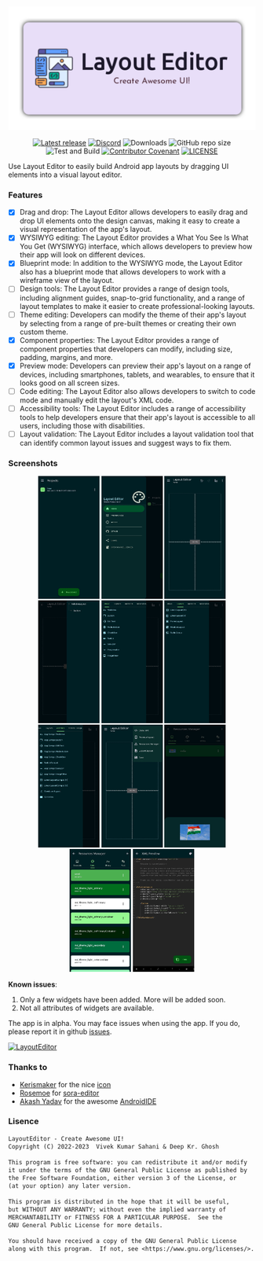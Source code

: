 ![Banner](./app/src/main/res/drawable-v24/app_banner.png "app_banner")

<div align="center">

[![Latest release](https://img.shields.io/github/v/release/itsvks19/LayoutEditor?include_prereleases&label=latest%20release&style=for-the-badge)](https://github.com/itsvks19/LayoutEditor/releases/latest)
[![Discord](https://img.shields.io/discord/1082286665822900224?style=for-the-badge)](https://discord.gg/EdeVQSghMA)
![Downloads](https://img.shields.io/github/downloads/itsvks19/LayoutEditor/total?style=for-the-badge)
![GitHub repo size](https://img.shields.io/github/repo-size/itsvks19/LayoutEditor?style=for-the-badge)
![Test and Build](https://img.shields.io/github/actions/workflow/status/itsvks19/LayoutEditor/test_and_build.yml?label=Test%20and%20Build&style=for-the-badge&logo=github)
[![Contributor Covenant](https://img.shields.io/badge/Contributor%20Covenant-2.1-4baaaa.svg?style=for-the-badge)](https://github.com/itsvks19/LayoutEditor/blob/main/CODE_OF_CONDUCT.md)
[![LICENSE](https://img.shields.io/github/license/itsvks19/LayoutEditor?color=blue&style=for-the-badge)](https://github.com/itsvks19/LayoutEditor/blob/main/LICENSE)
</div>

Use Layout Editor to easily build Android app layouts by dragging UI elements into a visual layout editor.

### Features
- [X] Drag and drop: The Layout Editor allows developers to easily drag and drop UI elements onto the design canvas, making it easy to create a visual representation of the app's layout.
- [X] WYSIWYG editing: The Layout Editor provides a What You See Is What You Get (WYSIWYG) interface, which allows developers to preview how their app will look on different devices.
- [X] Blueprint mode: In addition to the WYSIWYG mode, the Layout Editor also has a blueprint mode that allows developers to work with a wireframe view of the layout.
- [ ] Design tools: The Layout Editor provides a range of design tools, including alignment guides, snap-to-grid functionality, and a range of layout templates to make it easier to create professional-looking layouts.
- [ ] Theme editing: Developers can modify the theme of their app's layout by selecting from a range of pre-built themes or creating their own custom theme.
- [X] Component properties: The Layout Editor provides a range of component properties that developers can modify, including size, padding, margins, and more.
- [X] Preview mode: Developers can preview their app's layout on a range of devices, including smartphones, tablets, and wearables, to ensure that it looks good on all screen sizes.
- [ ] Code editing: The Layout Editor also allows developers to switch to code mode and manually edit the layout's XML code.
- [ ] Accessibility tools: The Layout Editor includes a range of accessibility tools to help developers ensure that their app's layout is accessible to all users, including those with disabilities.
- [ ] Layout validation: The Layout Editor includes a layout validation tool that can identify common layout issues and suggest ways to fix them.

### Screenshots
<div align="center">

<img width="125" height="250" src="./screenshots/ScreenShot_LayoutEditor_01.jpg" alt="Screenshot_01" title="Screenshot_01">
<img width="125" height="250" src="./screenshots/ScreenShot_LayoutEditor_02.jpg" alt="Screenshot_02" title="Screenshot_02">
<img width="125" height="250" src="./screenshots/ScreenShot_LayoutEditor_03.jpg" alt="Screenshot_03" title="Screenshot_03">
<img width="125" height="250" src="./screenshots/ScreenShot_LayoutEditor_04.jpg" alt="Screenshot_04" title="Screenshot_04">
<img width="125" height="250" src="./screenshots/ScreenShot_LayoutEditor_05.jpg" alt="Screenshot_05" title="Screenshot_05">
<img width="125" height="250" src="./screenshots/ScreenShot_LayoutEditor_06.jpg" alt="Screenshot_06" title="Screenshot_06">
<img width="125" height="250" src="./screenshots/ScreenShot_LayoutEditor_07.jpg" alt="Screenshot_07" title="Screenshot_07">
<img width="125" height="250" src="./screenshots/ScreenShot_LayoutEditor_08.jpg" alt="Screenshot_08" title="Screenshot_08">
<img width="125" height="250" src="./screenshots/ScreenShot_LayoutEditor_09.jpg" alt="Screenshot_09" title="Screenshot_09">
<img width="125" height="250" src="./screenshots/ScreenShot_LayoutEditor_10.jpg" alt="Screenshot_10" title="Screenshot_10">
<img width="125" height="250" src="./screenshots/ScreenShot_LayoutEditor_11.jpg" alt="Screenshot_11" title="Screenshot_11">
</div>

**Known issues**:
1. Only a few widgets have been added. More will be added soon.
2. Not all attributes of widgets are available.

The app is in alpha.
You may face issues when using the app. If you do, please report it in github [issues](https://github.com/itsvks19/LayoutEditor/issues).

[![LayoutEditor](https://img.shields.io/badge/Layout-Editor-blue?style=for-the-badge)](https://github.com/itsvks19/LayoutEditor/releases/latest)

### Thanks to
- [Kerismaker](https://www.flaticon.com/authors/kerismaker) for the nice [icon](https://www.flaticon.com/free-icon/template_6863985)
- [Rosemoe](https://github.com/Rosemoe) for [sora-editor](https://github.com/Rosemoe/sora-editor)
- [Akash Yadav](https://github.com/itsaky) for the awesome [AndroidIDE](https://github.com/AndroidIDEOfficial/AndroidIDE)

### Lisence
```
LayoutEditor - Create Awesome UI!
Copyright (C) 2022-2023  Vivek Kumar Sahani & Deep Kr. Ghosh

This program is free software: you can redistribute it and/or modify
it under the terms of the GNU General Public License as published by
the Free Software Foundation, either version 3 of the License, or
(at your option) any later version.

This program is distributed in the hope that it will be useful,
but WITHOUT ANY WARRANTY; without even the implied warranty of
MERCHANTABILITY or FITNESS FOR A PARTICULAR PURPOSE.  See the
GNU General Public License for more details.

You should have received a copy of the GNU General Public License
along with this program.  If not, see <https://www.gnu.org/licenses/>.
```
